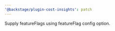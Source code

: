 ```yaml
---
'@backstage/plugin-cost-insights': patch
---
```


Supply featureFlags using featureFlag config option.

